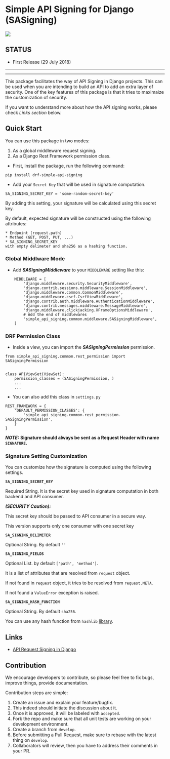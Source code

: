 # Simple API Signing for Django (SASigning)
![](https://travis-ci.org/ahmedhosnycs/drf-simple-api-signing.svg?branch=master)

## STATUS
* First Release (29 July 2018)

-----------------------------------------------------------
-----------------------------------------------------------


This package facilitates the way of API Signing in Django projects. This can be used when you are intending to build an API to add an extra layer of security. One of the key features of this package is that it tries to maximaize the customization of security.

If you want to understand more about how the API signing works, please check *Links section* below.

## Quick Start
You can use this package in two modes:

1. As a global middleware request signing.
2. As a Django Rest Framework permission class.

* First, install the package, run the following command:
```
pip install drf-simple-api-signing
```

* Add your `Secret Key` that will be used in signature computation.
```
SA_SIGNING_SECRET_KEY = 'some-random-secret-key'
```

By adding this setting, your signature will be calculated using this secret key.


By default, expected signature will be constructed using the following attributes:

    * Endpoint (request.path)
    * Method (GET, POST, PUT, ...)
    * SA_SIGNING_SECRET_KEY
    with empty delimeter and sha256 as a hashing function.

### Global Middlware Mode


* Add ***SASigningMiddleware*** to your `MIDDLEWARE` setting like this:


```
    MIDDLEWARE = [
        'django.middleware.security.SecurityMiddleware',
        'django.contrib.sessions.middleware.SessionMiddleware',
        'django.middleware.common.CommonMiddleware',
        'django.middleware.csrf.CsrfViewMiddleware',
        'django.contrib.auth.middleware.AuthenticationMiddleware',
        'django.contrib.messages.middleware.MessageMiddleware',
        'django.middleware.clickjacking.XFrameOptionsMiddleware',
        # Add the end of middlewares
        'simple_api_signing.common.middleware.SASigningMiddleware',
    ]
```

### DRF Permission Class

* Inside a view, you can import the ***SASigningPermission*** permission.

```
from simple_api_signing.common.rest_permission import SASigningPermission


class APIViewSet(ViewSet):
    permission_classes = (SASigningPermission, )
    ...
    ...
```

* You can also add this class in `settings.py`

```
REST_FRAMEWORK = {
    'DEFAULT_PERMISSION_CLASSES': {
        'simple_api_signing.common.rest_permission. SASigningPermission',
    }
}
```


***NOTE:*** **Signature should always be sent as a Request Header with name `SIGNATURE`.**

### Signature Setting Customization

You can customize how the signature is computed using the following settings.



**`SA_SIGNING_SECRET_KEY`**

Required String. It is the secret key used in signature computation in both backend and API consumer.

***(SECURITY Caution):***

This secret key should be passed to API consumer in a secure way.

This version supports only one consumer with one secret key


**`SA_SIGNING_DELIMETER`**

Optional String. By default `''`

**`SA_SIGNING_FIELDS`**

Optional List. by default `['path', 'method']`.

It is a list of attributes that are resolved from `request` object.

If not found in `request` object, it tries to be resolved from `request.META`.

If not found a `ValueError` exception is raised.

**`SA_SIGNING_HASH_FUNCTION`**

Optional String. By default `sha256`.

You can use any hash function from `hashlib` [library](https://docs.python.org/3/library/hashlib.html).


## Links
* [API Request Signing in Django](https://medium.com/elements/api-request-signing-in-django-bc9389201871)

## Contribution

We encourage developers to contribute, so please feel free to fix bugs, improve things, provide documentation.

Contribution steps are simple:

1. Create an issue and explain your feature/bugfix.
2. This indeed should initiate the discussion about it.
3. Once it is approved, it will be labeled with `accepted`.
4. Fork the repo and make sure that all unit tests are working on your development environment.
5. Create a branch from `develop`.
6. Before submitting a Pull Request, make sure to rebase with the latest thing on `develop`.
7. Collaborators will review, then you have to address their comments in your PR.
